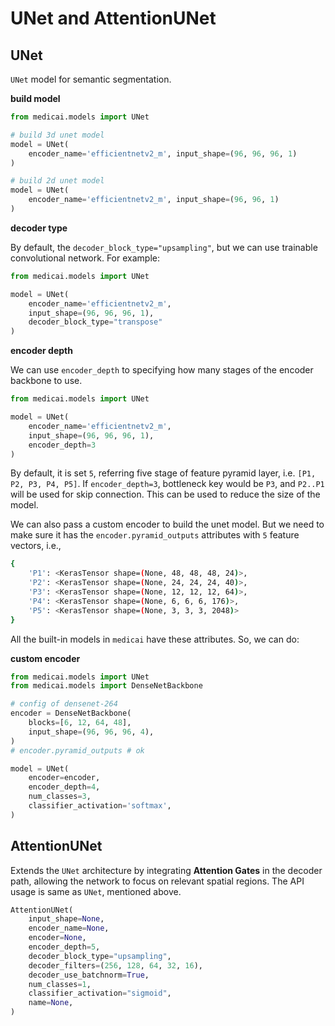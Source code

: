 # UNet and AttentionUNet

## UNet

`UNet` model for semantic segmentation.

**build model**

```python
from medicai.models import UNet

# build 3d unet model
model = UNet(
    encoder_name='efficientnetv2_m', input_shape=(96, 96, 96, 1)
)

# build 2d unet model
model = UNet(
    encoder_name='efficientnetv2_m', input_shape=(96, 96, 1)
)
```

**decoder type**

By default, the `decoder_block_type="upsampling"`, but we can use trainable convolutional network. For example:

```python
from medicai.models import UNet

model = UNet(
    encoder_name='efficientnetv2_m', 
    input_shape=(96, 96, 96, 1),
    decoder_block_type="transpose"
)
```

**encoder depth**

We can use `encoder_depth` to specifying how many stages of the encoder backbone to use.

```python
from medicai.models import UNet

model = UNet(
    encoder_name='efficientnetv2_m', 
    input_shape=(96, 96, 96, 1),
    encoder_depth=3
)
```

By default, it is set `5`, referring five stage of feature pyramid layer,
i.e. `[P1, P2, P3, P4, P5]`. If `encoder_depth=3`, bottleneck key
would be `P3`, and `P2..P1` will be used for skip connection. This can be used to
reduce the size of the model.

We can also pass a custom encoder to build the unet model. But we need to make sure
it has the `encoder.pyramid_outputs` attributes with `5` feature vectors, i.e.,

```bash
{
    'P1': <KerasTensor shape=(None, 48, 48, 48, 24)>,
    'P2': <KerasTensor shape=(None, 24, 24, 24, 40)>,
    'P3': <KerasTensor shape=(None, 12, 12, 12, 64)>,
    'P4': <KerasTensor shape=(None, 6, 6, 6, 176)>,
    'P5': <KerasTensor shape=(None, 3, 3, 3, 2048)>
}
```

All the built-in models in `medicai` have these attributes. So, we can do:


**custom encoder**

```python
from medicai.models import UNet
from medicai.models import DenseNetBackbone

# config of densenet-264
encoder = DenseNetBackbone(
    blocks=[6, 12, 64, 48],
    input_shape=(96, 96, 96, 4),
)
# encoder.pyramid_outputs # ok

model = UNet(
    encoder=encoder, 
    encoder_depth=4,
    num_classes=3,
    classifier_activation='softmax',
)
```

## AttentionUNet

Extends the `UNet` architecture by integrating **Attention Gates** in the decoder path, allowing the network to focus on relevant spatial regions. The API usage is same as `UNet`, mentioned above.

```python
AttentionUNet(
    input_shape=None,
    encoder_name=None,
    encoder=None,
    encoder_depth=5,
    decoder_block_type="upsampling",
    decoder_filters=(256, 128, 64, 32, 16),
    decoder_use_batchnorm=True,
    num_classes=1,
    classifier_activation="sigmoid",
    name=None,
)
```

